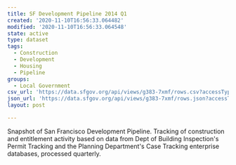 ```yaml
---
title: SF Development Pipeline 2014 Q1
created: '2020-11-10T16:56:33.064482'
modified: '2020-11-10T16:56:33.064548'
state: active
type: dataset
tags:
  - Construction
  - Development
  - Housing
  - Pipeline
groups:
  - Local Government
csv_url: 'https://data.sfgov.org/api/views/g383-7xmf/rows.csv?accessType=DOWNLOAD'
json_url: 'https://data.sfgov.org/api/views/g383-7xmf/rows.json?accessType=DOWNLOAD'
layout: post

---
```

Snapshot of San Francisco Development Pipeline. Tracking of construction and entitlement activity based on data from Dept of Building Inspection's Permit Tracking and the Planning Department's Case Tracking enterprise databases, processed quarterly.
